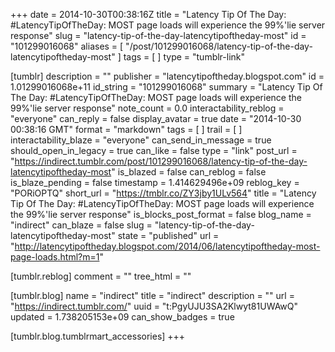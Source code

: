 +++
date = 2014-10-30T00:38:16Z
title = "Latency Tip Of The Day: #LatencyTipOfTheDay: MOST page loads will experience the 99%'lie server response"
slug = "latency-tip-of-the-day-latencytipoftheday-most"
id = "101299016068"
aliases = [ "/post/101299016068/latency-tip-of-the-day-latencytipoftheday-most" ]
tags = [ ]
type = "tumblr-link"

[tumblr]
description = ""
publisher = "latencytipoftheday.blogspot.com"
id = 1.01299016068e+11
id_string = "101299016068"
summary = "Latency Tip Of The Day: #LatencyTipOfTheDay: MOST page loads will experience the 99%'lie server response"
note_count = 0.0
interactability_reblog = "everyone"
can_reply = false
display_avatar = true
date = "2014-10-30 00:38:16 GMT"
format = "markdown"
tags = [ ]
trail = [ ]
interactability_blaze = "everyone"
can_send_in_message = true
should_open_in_legacy = true
can_like = false
type = "link"
post_url = "https://indirect.tumblr.com/post/101299016068/latency-tip-of-the-day-latencytipoftheday-most"
is_blazed = false
can_reblog = false
is_blaze_pending = false
timestamp = 1.414629496e+09
reblog_key = "PORiOPTQ"
short_url = "https://tmblr.co/ZY3jby1ULv564"
title = "Latency Tip Of The Day: #LatencyTipOfTheDay: MOST page loads will experience the 99%'lie server response"
is_blocks_post_format = false
blog_name = "indirect"
can_blaze = false
slug = "latency-tip-of-the-day-latencytipoftheday-most"
state = "published"
url = "http://latencytipoftheday.blogspot.com/2014/06/latencytipoftheday-most-page-loads.html?m=1"

[tumblr.reblog]
comment = ""
tree_html = ""

[tumblr.blog]
name = "indirect"
title = "indirect"
description = ""
url = "https://indirect.tumblr.com/"
uuid = "t:PgyUJU3SA2Klwyt81UWAwQ"
updated = 1.738205153e+09
can_show_badges = true

[tumblr.blog.tumblrmart_accessories]
+++
